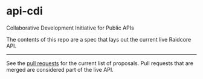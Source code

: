 # api-cdi

Collaborative Development Initiative for Public APIs

The contents of this repo are a spec that lays out the current live Raidcore API.

---

See the [pull requests](https://github.com/RaidcoreGG/api-cdi/pulls) for the current list of proposals. Pull requests that are merged are considered part of the live API.
